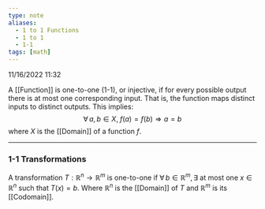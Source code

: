 ```yaml
---
type: note
aliases:
  - 1 to 1 Functions
  - 1 to 1
  - 1-1
tags: [math]
---
```

11/16/2022 11:32

  

A [[Function]] is one-to-one (1-1), or injective, if for every possible output there is at most one corresponding input. That is, the function maps distinct inputs to distinct outputs. This implies:
$$
\forall\,a,b\in X,\;f(a)=f(b)\Rightarrow a=b
$$
where $X$ is the [[Domain]] of a function $f$.

---

### 1-1 Transformations
A transformation $T:\mathbb{R}^n\to\mathbb{R}^m$ is one-to-one if $\forall\,b\in \mathbb{R}^m, \exists$ at most one $x\in\mathbb{R}^n$ such that $T(x)=b$. Where $\mathbb{R}^n$ is the [[Domain]] of $T$ and $\mathbb{R}^m$ is its [[Codomain]]. 